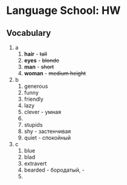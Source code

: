 # Language School: HW

## Vocabulary

1. a
	1. **hair** - ~~tall~~
	2. **eyes** - ~~blonde~~
	3. **man** - ~~short~~
	4. **woman** - ~~medium height~~
2. b
	1. generous
	2. funny
	3. friendly
	4. lazy
	5. clever - умная
	6. 
	7. stupids
	8. shy - застенчивая
	9. quiet - спокойный
3. с
	1. blue
	2. blad
	3. extravert
	4. bearded - бородатый, -
	5. 